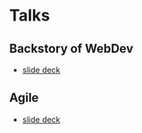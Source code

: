 # Talks

## Backstory of WebDev

- [slide deck](https://docs.google.com/presentation/d/1jWWXcb6mbLpmyNICQq9qWyNQq3syvrGhjji-72h01Bo/edit#slide=id.g3a834f7172_0_0)

## Agile

- [slide deck](https://docs.google.com/presentation/d/1IWIH8DSQuwssG1NIzi2oFaFjCDf_nrvhI7uS6y8Q3w8/edit#slide=id.g3a6b345037_0_152)
